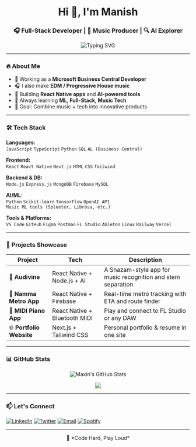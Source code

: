 <h1 align="center">Hi 👋, I'm Manish</h1>
<h3 align="center">🎧 Full-Stack Developer | 🎹 Music Producer | 🔍 AI Explorer</h3>

<p align="center">
  <img src="https://readme-typing-svg.herokuapp.com?font=Fira+Code&weight=600&pause=1000&center=true&vCenter=true&width=435&lines=Welcome+to+my+GitHub!;I+build+cool+apps+%F0%9F%9A%80;React+Native+%7C+Node.js+%7C+ML+%7C+Music+Tech+%F0%9F%8E%A7" alt="Typing SVG" />
</p>

---

### 🔥 About Me
- 💼 Working as a **Microsoft Business Central Developer**
- 🎧 I also make **EDM / Progressive House music**
- 🚀 Building **React Native apps** and **AI-powered tools**
- 🧠 Always learning **ML, Full-Stack, Music Tech**
- 🎯 Goal: Combine music + tech into innovative products

---

### 🛠️ Tech Stack

**Languages:**  
`JavaScript` `TypeScript` `Python` `SQL` `AL (Business Central)`

**Frontend:**  
`React` `React Native` `Next.js` `HTML` `CSS` `Tailwind`

**Backend & DB:**  
`Node.js` `Express.js` `MongoDB` `Firebase` `MySQL`

**AI/ML:**  
`Python` `Scikit-learn` `TensorFlow` `OpenAI API`  
`Music ML tools (Spleeter, Librosa, etc.)`

**Tools & Platforms:**  
`VS Code` `GitHub` `Figma` `Postman` `FL Studio` `Ableton` `Linux` `Railway` `Vercel`

---

### 🚀 Projects Showcase

| Project | Tech | Description |
|--------|------|-------------|
| 🎵 **Audivine** | React Native + Node.js + AI | A Shazam-style app for music recognition and stem separation |
| 📱 **Namma Metro App** | React Native + Firebase | Real-time metro tracking with ETA and route finder |
| 🎹 **MIDI Piano App** | React Native + Bluetooth MIDI | Play and connect to FL Studio or any DAW |
| 🌐 **Portfolio Website** | Next.js + Tailwind CSS | Personal portfolio & resume in one site |

---

### 📊 GitHub Stats

<p align="center">
  <img src="https://github-readme-stats.vercel.app/api?username=manishgond&show_icons=true&theme=tokyonight" alt="Maxin's GitHub Stats" />
</p>

<p align="center">
  <img src="https://github-readme-streak-stats.herokuapp.com/?user=manishgond&theme=tokyonight" />
</p>

---

### 📫 Let's Connect

<p align="left">
  <a href="https://www.linkedin.com/in/maxin-manish/" target="_blank"><img alt="LinkedIn" src="https://img.shields.io/badge/LinkedIn-blue?style=for-the-badge&logo=linkedin&logoColor=white" /></a>
  <a href="https://twitter.com/maxingarrix" target="_blank"><img alt="Twitter" src="https://img.shields.io/badge/Twitter-1DA1F2?style=for-the-badge&logo=twitter&logoColor=white" /></a>
  <a href="mailto:maxin.garrix@example.com"><img alt="Email" src="https://img.shields.io/badge/Email-D14836?style=for-the-badge&logo=gmail&logoColor=white" /></a>
  <a href="https://open.spotify.com/artist/your-spotify-id" target="_blank"><img alt="Spotify" src="https://img.shields.io/badge/Spotify-1DB954?style=for-the-badge&logo=spotify&logoColor=white" /></a>
</p>

---

<p align="center">
  🧠 *Code Hard, Play Loud*
</p>
